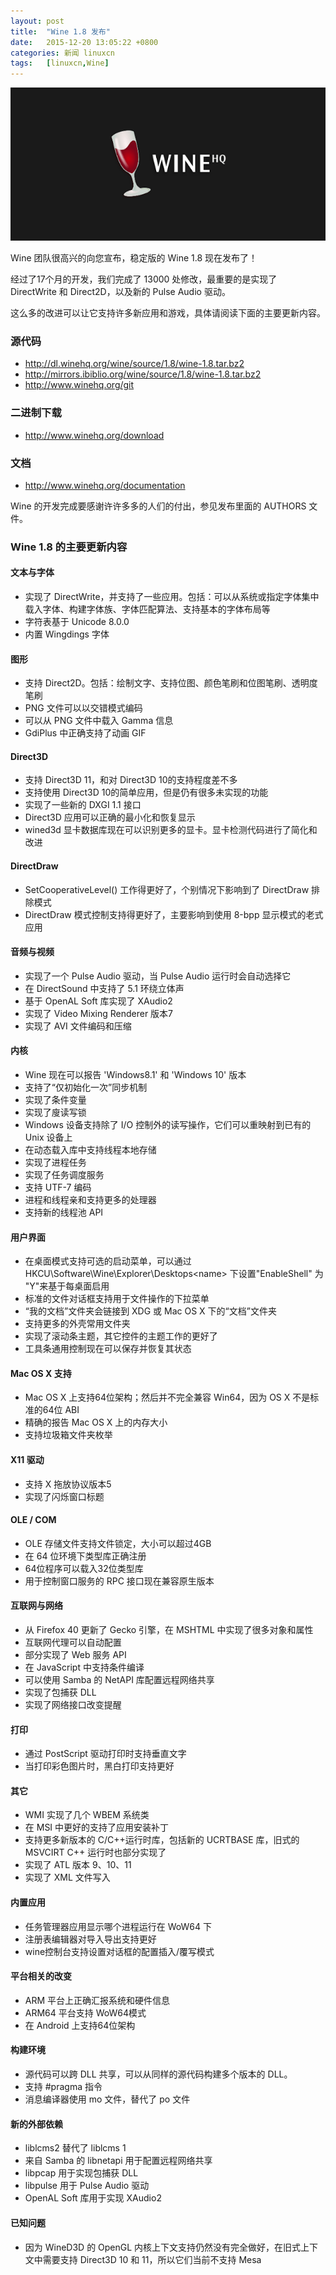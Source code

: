```yaml
---
layout: post
title:	"Wine 1.8 发布"
date:	2015-12-20 13:05:22 +0800 
categories:	新闻 linuxcn 
tags:	[linuxcn,Wine]
---
```



![](/Asserts/Images/album/201512/20/130440d6z6h97et0h6e5cj.png)


Wine 团队很高兴的向您宣布，稳定版的 Wine 1.8 现在发布了！


经过了17个月的开发，我们完成了 13000 处修改，最重要的是实现了 DirectWrite 和 Direct2D，以及新的 Pulse Audio 驱动。


这么多的改进可以让它支持许多新应用和游戏，具体请阅读下面的主要更新内容。


### 源代码


* <http://dl.winehq.org/wine/source/1.8/wine-1.8.tar.bz2>
* <http://mirrors.ibiblio.org/wine/source/1.8/wine-1.8.tar.bz2>
* <http://www.winehq.org/git>


### 二进制下载


* <http://www.winehq.org/download>


### 文档


* <http://www.winehq.org/documentation>


Wine 的开发完成要感谢许许多多的人们的付出，参见发布里面的 AUTHORS 文件。


### Wine 1.8 的主要更新内容


#### 文本与字体


* 实现了 DirectWrite，并支持了一些应用。包括：可以从系统或指定字体集中载入字体、构建字体族、字体匹配算法、支持基本的字体布局等
* 字符表基于 Unicode 8.0.0
* 内置 Wingdings 字体


#### 图形


* 支持 Direct2D。包括：绘制文字、支持位图、颜色笔刷和位图笔刷、透明度笔刷
* PNG 文件可以以交错模式编码
* 可以从 PNG 文件中载入 Gamma 信息
* GdiPlus 中正确支持了动画 GIF


#### Direct3D


* 支持 Direct3D 11，和对 Direct3D 10的支持程度差不多
* 支持使用 Direct3D 10的简单应用，但是仍有很多未实现的功能
* 实现了一些新的 DXGI 1.1 接口
* Direct3D 应用可以正确的最小化和恢复显示
* wined3d 显卡数据库现在可以识别更多的显卡。显卡检测代码进行了简化和改进


#### DirectDraw


* SetCooperativeLevel() 工作得更好了，个别情况下影响到了 DirectDraw 排除模式
* DirectDraw 模式控制支持得更好了，主要影响到使用 8-bpp 显示模式的老式应用


#### 音频与视频


* 实现了一个 Pulse Audio 驱动，当 Pulse Audio 运行时会自动选择它
* 在 DirectSound 中支持了 5.1 环绕立体声
* 基于 OpenAL Soft 库实现了 XAudio2
* 实现了 Video Mixing Renderer 版本7
* 实现了 AVI 文件编码和压缩


#### 内核


* Wine 现在可以报告 'Windows8.1' 和 'Windows 10' 版本
* 支持了“仅初始化一次”同步机制
* 实现了条件变量
* 实现了廋读写锁
* Windows 设备支持除了 I/O 控制外的读写操作，它们可以重映射到已有的 Unix 设备上
* 在动态载入库中支持线程本地存储
* 实现了进程任务
* 实现了任务调度服务
* 支持 UTF-7 编码
* 进程和线程亲和支持更多的处理器
* 支持新的线程池 API


#### 用户界面


* 在桌面模式支持可选的启动菜单，可以通过 HKCU\Software\Wine\Explorer\Desktops\<name> 下设置"EnableShell" 为 "Y"来基于每桌面启用
* 标准的文件对话框支持用于文件操作的下拉菜单
* “我的文档”文件夹会链接到 XDG 或 Mac OS X 下的“文档”文件夹
* 支持更多的外壳常用文件夹
* 实现了滚动条主题，其它控件的主题工作的更好了
* 工具条通用控制现在可以保存并恢复其状态


#### Mac OS X 支持


* Mac OS X 上支持64位架构；然后并不完全兼容 Win64，因为 OS X 不是标准的64位 ABI
* 精确的报告 Mac OS X 上的内存大小
* 支持垃圾箱文件夹枚举


#### X11 驱动


* 支持 X 拖放协议版本5
* 实现了闪烁窗口标题


#### OLE / COM


* OLE 存储文件支持文件锁定，大小可以超过4GB
* 在 64 位环境下类型库正确注册
* 64位程序可以载入32位类型库
* 用于控制窗口服务的 RPC 接口现在兼容原生版本


#### 互联网与网络


* 从 Firefox 40 更新了 Gecko 引擎，在 MSHTML 中实现了很多对象和属性
* 互联网代理可以自动配置
* 部分实现了 Web 服务 API
* 在 JavaScript 中支持条件编译
* 可以使用 Samba 的 NetAPI 库配置远程网络共享
* 实现了包捕获 DLL
* 实现了网络接口改变提醒


#### 打印


* 通过 PostScript 驱动打印时支持垂直文字
* 当打印彩色图片时，黑白打印支持更好


#### 其它


* WMI 实现了几个 WBEM 系统类
* 在 MSI 中更好的支持了应用安装补丁
* 支持更多新版本的 C/C++运行时库，包括新的 UCRTBASE 库，旧式的 MSVCIRT C++ 运行时也部分实现了
* 实现了 ATL 版本 9、10、11
* 实现了 XML 文件写入


#### 内置应用


* 任务管理器应用显示哪个进程运行在 WoW64 下
* 注册表编辑器对导入导出支持更好
* wine控制台支持设置对话框的配置插入/覆写模式


#### 平台相关的改变


* ARM 平台上正确汇报系统和硬件信息
* ARM64 平台支持 WoW64模式
* 在 Android 上支持64位架构


#### 构建环境


* 源代码可以跨 DLL 共享，可以从同样的源代码构建多个版本的 DLL。
* 支持 #pragma 指令
* 消息编译器使用 mo 文件，替代了 po 文件


#### 新的外部依赖


* liblcms2 替代了 liblcms 1
* 来自 Samba 的 libnetapi 用于配置远程网络共享
* libpcap 用于实现包捕获 DLL
* libpulse 用于 Pulse Audio 驱动
* OpenAL Soft 库用于实现 XAudio2


#### 已知问题


* 因为 WineD3D 的 OpenGL 内核上下文支持仍然没有完全做好，在旧式上下文中需要支持 Direct3D 10 和 11，所以它们当前不支持 Mesa
